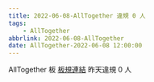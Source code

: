 ```yaml
---
title: 2022-06-08-AllTogether 違規 0 人
tags:
    - AllTogether
abbrlink: 2022-06-08-AllTogether
date: AllTogether-2022-06-08 12:00:00
---
```

AllTogether 板 [板規連結](https://www.ptt.cc/bbs/AllTogether/M.1643211430.A.5FB.html)
昨天違規 0 人
